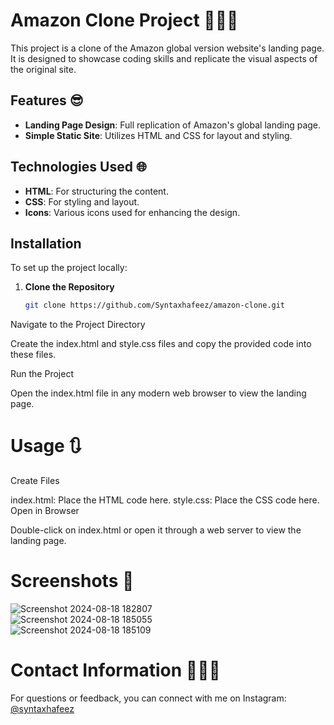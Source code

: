 # Amazon Clone Project 🧑🏻‍💻

This project is a clone of the Amazon global version website's landing page. It is designed to showcase coding skills and replicate the visual aspects of the original site.

## Features 😎

- **Landing Page Design**: Full replication of Amazon's global landing page.
- **Simple Static Site**: Utilizes HTML and CSS for layout and styling.

## Technologies Used 🌐

- **HTML**: For structuring the content.
- **CSS**: For styling and layout.
- **Icons**: Various icons used for enhancing the design.

## Installation

To set up the project locally:

1. **Clone the Repository**

   ```bash
   git clone https://github.com/Syntaxhafeez/amazon-clone.git
Navigate to the Project Directory


Create the index.html and style.css files and copy the provided code into these files.

Run the Project

Open the index.html file in any modern web browser to view the landing page.

# Usage 🔃
Create Files

index.html: Place the HTML code here.
style.css: Place the CSS code here.
Open in Browser

Double-click on index.html or open it through a web server to view the landing page.

# Screenshots 📸

![Screenshot 2024-08-18 182807](https://github.com/user-attachments/assets/8535f5dd-80f4-495b-9b17-c2345b8d5dd7)
<br>
![Screenshot 2024-08-18 185055](https://github.com/user-attachments/assets/ceed3585-677b-4b33-aa58-1fede41ea758)
<br>
![Screenshot 2024-08-18 185109](https://github.com/user-attachments/assets/8864e3b0-1705-4ee6-953e-019f0ae8ab37)

# Contact Information 🧑🏻‍💻
For questions or feedback, you can connect with me on Instagram: [@syntaxhafeez](https://www.instagram.com/syntaxhafeez/)

